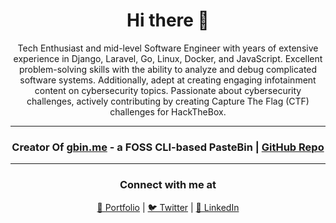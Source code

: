 <h1 align="center">Hi there 👋</h1>

<p align="center">
Tech Enthusiast and mid-level Software Engineer with years of extensive experience in Django, Laravel, Go, Linux, Docker, and JavaScript. Excellent problem-solving skills with the ability to analyze and debug complicated software systems. Additionally, adept at creating engaging infotainment content on cybersecurity topics. Passionate about cybersecurity challenges, actively contributing by creating Capture The Flag (CTF) challenges for HackTheBox.
</p>

<hr>

<h3 align="center">Creator Of <a href="https://gbin.me">gbin.me</a> - a FOSS CLI-based PasteBin | <a href="https://github.com/your-repo-link">GitHub Repo</a></h3>

<hr>

<h3 align="center">Connect with me at</h3>

<p align="center">
    <a href="https://your-portfolio-link">👜 Portfolio</a> |
    <a href="https://twitter.com/your-twitter-handle">🐦 Twitter</a> |
    <a href="https://linkedin.com/in/your-linkedin-handle">👥 LinkedIn</a>
</p>
